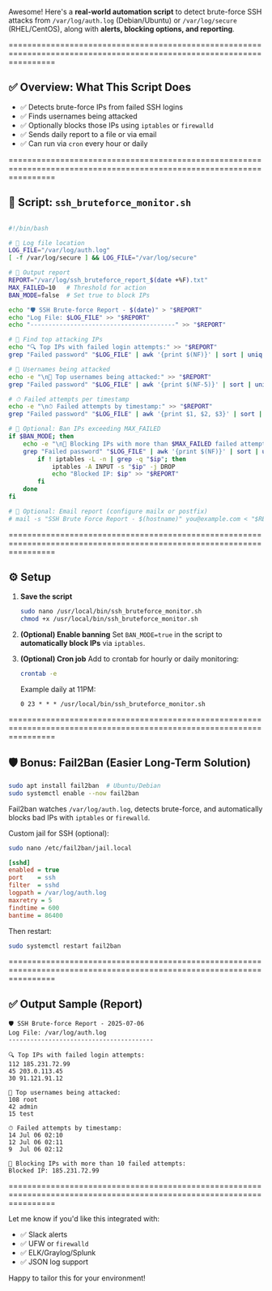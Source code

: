 Awesome! Here's a **real-world automation script** to detect brute-force SSH attacks from `/var/log/auth.log` (Debian/Ubuntu) or `/var/log/secure` (RHEL/CentOS), along with **alerts, blocking options, and reporting**.

======================================================================================================================

## ✅ Overview: What This Script Does

* ✅ Detects brute-force IPs from failed SSH logins
* ✅ Finds usernames being attacked
* ✅ Optionally blocks those IPs using `iptables` or `firewalld`
* ✅ Sends daily report to a file or via email
* ✅ Can run via `cron` every hour or daily

======================================================================================================================

## 📜 Script: `ssh_bruteforce_monitor.sh`

```bash

#!/bin/bash

# 📂 Log file location
LOG_FILE="/var/log/auth.log"
[ -f /var/log/secure ] && LOG_FILE="/var/log/secure"

# 📁 Output report
REPORT="/var/log/ssh_bruteforce_report_$(date +%F).txt"
MAX_FAILED=10   # Threshold for action
BAN_MODE=false  # Set true to block IPs

echo "🛡️ SSH Brute-force Report - $(date)" > "$REPORT"
echo "Log File: $LOG_FILE" >> "$REPORT"
echo "----------------------------------------" >> "$REPORT"

# 🔎 Find top attacking IPs
echo "🔍 Top IPs with failed login attempts:" >> "$REPORT"
grep "Failed password" "$LOG_FILE" | awk '{print $(NF)}' | sort | uniq -c | sort -nr | head >> "$REPORT"

# 👤 Usernames being attacked
echo -e "\n👤 Top usernames being attacked:" >> "$REPORT"
grep "Failed password" "$LOG_FILE" | awk '{print $(NF-5)}' | sort | uniq -c | sort -nr | head >> "$REPORT"

# ⏱ Failed attempts per timestamp
echo -e "\n⏱ Failed attempts by timestamp:" >> "$REPORT"
grep "Failed password" "$LOG_FILE" | awk '{print $1, $2, $3}' | sort | uniq -c | sort -nr | head >> "$REPORT"

# 🚫 Optional: Ban IPs exceeding MAX_FAILED
if $BAN_MODE; then
    echo -e "\n🚫 Blocking IPs with more than $MAX_FAILED failed attempts:" >> "$REPORT"
    grep "Failed password" "$LOG_FILE" | awk '{print $(NF)}' | sort | uniq -c | awk -v max="$MAX_FAILED" '$1 > max {print $2}' | while read ip; do
        if ! iptables -L -n | grep -q "$ip"; then
            iptables -A INPUT -s "$ip" -j DROP
            echo "Blocked IP: $ip" >> "$REPORT"
        fi
    done
fi

# 📧 Optional: Email report (configure mailx or postfix)
# mail -s "SSH Brute Force Report - $(hostname)" you@example.com < "$REPORT"
```

======================================================================================================================

## ⚙️ Setup

1. **Save the script**

   ```bash
   sudo nano /usr/local/bin/ssh_bruteforce_monitor.sh
   chmod +x /usr/local/bin/ssh_bruteforce_monitor.sh
   ```

2. **(Optional) Enable banning**
   Set `BAN_MODE=true` in the script to **automatically block IPs** via `iptables`.

3. **(Optional) Cron job**
   Add to crontab for hourly or daily monitoring:

   ```bash
   crontab -e
   ```

   Example daily at 11PM:

   ```
   0 23 * * * /usr/local/bin/ssh_bruteforce_monitor.sh
   ```

======================================================================================================================

## 🛡️ Bonus: Fail2Ban (Easier Long-Term Solution)

```bash
sudo apt install fail2ban  # Ubuntu/Debian
sudo systemctl enable --now fail2ban
```

Fail2ban watches `/var/log/auth.log`, detects brute-force, and automatically blocks bad IPs with `iptables` or `firewalld`.

Custom jail for SSH (optional):

```bash
sudo nano /etc/fail2ban/jail.local
```

```ini
[sshd]
enabled = true
port    = ssh
filter  = sshd
logpath = /var/log/auth.log
maxretry = 5
findtime = 600
bantime = 86400
```

Then restart:

```bash
sudo systemctl restart fail2ban
```

======================================================================================================================

## ✅ Output Sample (Report)

```
🛡️ SSH Brute-force Report - 2025-07-06
Log File: /var/log/auth.log
----------------------------------------

🔍 Top IPs with failed login attempts:
112 185.231.72.99
45 203.0.113.45
30 91.121.91.12

👤 Top usernames being attacked:
108 root
42 admin
15 test

⏱ Failed attempts by timestamp:
14 Jul 06 02:10
12 Jul 06 02:11
9  Jul 06 02:12

🚫 Blocking IPs with more than 10 failed attempts:
Blocked IP: 185.231.72.99
```

======================================================================================================================

Let me know if you'd like this integrated with:

* ✅ Slack alerts
* ✅ UFW or `firewalld`
* ✅ ELK/Graylog/Splunk
* ✅ JSON log support

Happy to tailor this for your environment!
